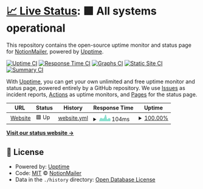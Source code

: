 # [📈 Live Status](https://NotionMailer.github.io/Status): <!--live status--> **🟩 All systems operational**

This repository contains the open-source uptime monitor and status page for [NotionMailer](https://notionmailer.com), powered by [Upptime](https://github.com/upptime/upptime).

[![Uptime CI](https://github.com/NotionMailer/Status/workflows/Uptime%20CI/badge.svg)](https://github.com/NotionMailer/Status/actions?query=workflow%3A%22Uptime+CI%22)
[![Response Time CI](https://github.com/NotionMailer/Status/workflows/Response%20Time%20CI/badge.svg)](https://github.com/NotionMailer/Status/actions?query=workflow%3A%22Response+Time+CI%22)
[![Graphs CI](https://github.com/NotionMailer/Status/workflows/Graphs%20CI/badge.svg)](https://github.com/NotionMailer/Status/actions?query=workflow%3A%22Graphs+CI%22)
[![Static Site CI](https://github.com/NotionMailer/Status/workflows/Static%20Site%20CI/badge.svg)](https://github.com/NotionMailer/Status/actions?query=workflow%3A%22Static+Site+CI%22)
[![Summary CI](https://github.com/NotionMailer/Status/workflows/Summary%20CI/badge.svg)](https://github.com/NotionMailer/Status/actions?query=workflow%3A%22Summary+CI%22)

With [Upptime](https://upptime.js.org), you can get your own unlimited and free uptime monitor and status page, powered entirely by a GitHub repository. We use [Issues](https://github.com/NotionMailer/Status/issues) as incident reports, [Actions](https://github.com/NotionMailer/Status/actions) as uptime monitors, and [Pages](https://NotionMailer.github.io/Status) for the status page.

<!--start: status pages-->
<!-- This summary is generated by Upptime (https://github.com/upptime/upptime) -->
<!-- Do not edit this manually, your changes will be overwritten -->
<!-- prettier-ignore -->
| URL | Status | History | Response Time | Uptime |
| --- | ------ | ------- | ------------- | ------ |
| <img alt="" src="https://favicons.githubusercontent.com/notionmailer.com" height="13"> [Website](https://notionmailer.com) | 🟩 Up | [website.yml](https://github.com/NotionMailer/Status/commits/HEAD/history/website.yml) | <details><summary><img alt="Response time graph" src="./graphs/website/response-time-week.png" height="20"> 104ms</summary><br><a href="https://status.notionmailer.com/history/website"><img alt="Response time 179" src="https://img.shields.io/endpoint?url=https%3A%2F%2Fraw.githubusercontent.com%2FNotionMailer%2FStatus%2FHEAD%2Fapi%2Fwebsite%2Fresponse-time.json"></a><br><a href="https://status.notionmailer.com/history/website"><img alt="24-hour response time 80" src="https://img.shields.io/endpoint?url=https%3A%2F%2Fraw.githubusercontent.com%2FNotionMailer%2FStatus%2FHEAD%2Fapi%2Fwebsite%2Fresponse-time-day.json"></a><br><a href="https://status.notionmailer.com/history/website"><img alt="7-day response time 104" src="https://img.shields.io/endpoint?url=https%3A%2F%2Fraw.githubusercontent.com%2FNotionMailer%2FStatus%2FHEAD%2Fapi%2Fwebsite%2Fresponse-time-week.json"></a><br><a href="https://status.notionmailer.com/history/website"><img alt="30-day response time 136" src="https://img.shields.io/endpoint?url=https%3A%2F%2Fraw.githubusercontent.com%2FNotionMailer%2FStatus%2FHEAD%2Fapi%2Fwebsite%2Fresponse-time-month.json"></a><br><a href="https://status.notionmailer.com/history/website"><img alt="1-year response time 179" src="https://img.shields.io/endpoint?url=https%3A%2F%2Fraw.githubusercontent.com%2FNotionMailer%2FStatus%2FHEAD%2Fapi%2Fwebsite%2Fresponse-time-year.json"></a></details> | <details><summary><a href="https://status.notionmailer.com/history/website">100.00%</a></summary><a href="https://status.notionmailer.com/history/website"><img alt="All-time uptime 99.95%" src="https://img.shields.io/endpoint?url=https%3A%2F%2Fraw.githubusercontent.com%2FNotionMailer%2FStatus%2FHEAD%2Fapi%2Fwebsite%2Fuptime.json"></a><br><a href="https://status.notionmailer.com/history/website"><img alt="24-hour uptime 100.00%" src="https://img.shields.io/endpoint?url=https%3A%2F%2Fraw.githubusercontent.com%2FNotionMailer%2FStatus%2FHEAD%2Fapi%2Fwebsite%2Fuptime-day.json"></a><br><a href="https://status.notionmailer.com/history/website"><img alt="7-day uptime 100.00%" src="https://img.shields.io/endpoint?url=https%3A%2F%2Fraw.githubusercontent.com%2FNotionMailer%2FStatus%2FHEAD%2Fapi%2Fwebsite%2Fuptime-week.json"></a><br><a href="https://status.notionmailer.com/history/website"><img alt="30-day uptime 99.78%" src="https://img.shields.io/endpoint?url=https%3A%2F%2Fraw.githubusercontent.com%2FNotionMailer%2FStatus%2FHEAD%2Fapi%2Fwebsite%2Fuptime-month.json"></a><br><a href="https://status.notionmailer.com/history/website"><img alt="1-year uptime 99.95%" src="https://img.shields.io/endpoint?url=https%3A%2F%2Fraw.githubusercontent.com%2FNotionMailer%2FStatus%2FHEAD%2Fapi%2Fwebsite%2Fuptime-year.json"></a></details>

<!--end: status pages-->

[**Visit our status website →**](https://NotionMailer.github.io/Status)

## 📄 License

- Powered by: [Upptime](https://github.com/upptime/upptime)
- Code: [MIT](./LICENSE) © [NotionMailer](https://notionmailer.com)
- Data in the `./history` directory: [Open Database License](https://opendatacommons.org/licenses/odbl/1-0/)
